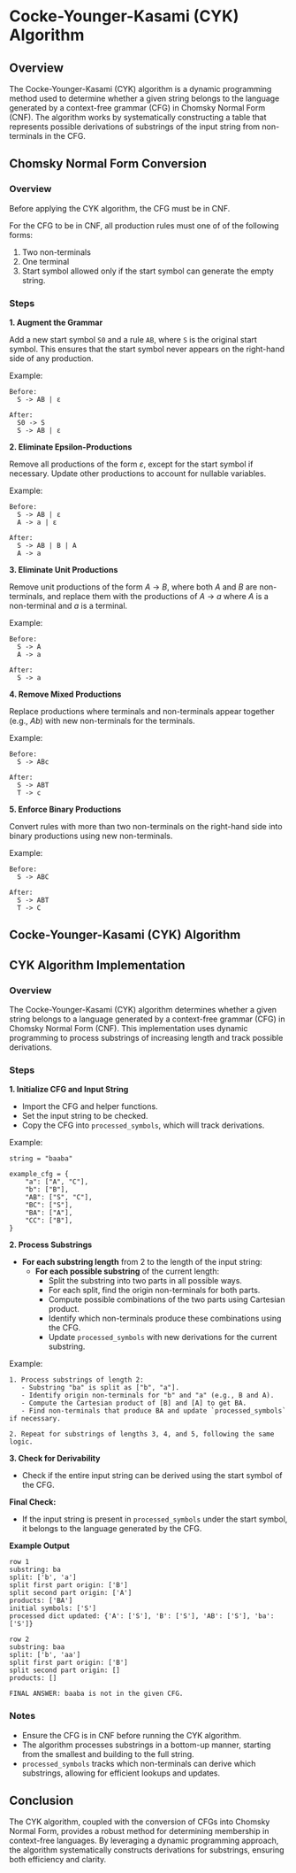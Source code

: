 # Cocke-Younger-Kasami (CYK) Algorithm

## Overview

The Cocke-Younger-Kasami (CYK) algorithm is a dynamic programming method used to determine whether a given string belongs to the language generated by a context-free grammar (CFG) in Chomsky Normal Form (CNF). The algorithm works by systematically constructing a table that represents possible derivations of substrings of the input string from non-terminals in the CFG.

## Chomsky Normal Form Conversion

### Overview

Before applying the CYK algorithm, the CFG must be in CNF. 

For the CFG to be in CNF, all production rules must one of of the following forms:

1. Two non-terminals
2. One terminal
3. Start symbol allowed only if the start symbol can generate the empty string.

### Steps

**1. Augment the Grammar**

Add a new start symbol `S0` and a rule `AB`, where `S` is the original start symbol. This ensures that the start symbol never appears on the right-hand side of any production.

Example:
```
Before:
  S -> AB | ε

After:
  S0 -> S
  S -> AB | ε
```

**2. Eliminate Epsilon-Productions**

Remove all productions of the form $ε$, except for the start symbol if necessary. Update other productions to account for nullable variables.

Example:
```
Before:
  S -> AB | ε
  A -> a | ε

After:
  S -> AB | B | A
  A -> a
```

**3. Eliminate Unit Productions**

Remove unit productions of the form $A$ -> $B$, where both $A$ and $B$ are non-terminals, and replace them with the productions of $A$ -> $a$ where $A$ is a non-terminal and $a$ is a terminal.

Example:
```
Before:
  S -> A
  A -> a

After:
  S -> a
```

**4. Remove Mixed Productions**

Replace productions where terminals and non-terminals appear together (e.g., $Ab$) with new non-terminals for the terminals.

Example:
```
Before:
  S -> ABc

After:
  S -> ABT
  T -> c
```

**5. Enforce Binary Productions**

Convert rules with more than two non-terminals on the right-hand side into binary productions using new non-terminals.

Example:
```
Before:
  S -> ABC

After:
  S -> ABT
  T -> C
```

## Cocke-Younger-Kasami (CYK) Algorithm

## CYK Algorithm Implementation

### Overview

The Cocke-Younger-Kasami (CYK) algorithm determines whether a given string belongs to a language generated by a context-free grammar (CFG) in Chomsky Normal Form (CNF). This implementation uses dynamic programming to process substrings of increasing length and track possible derivations.

### Steps

**1. Initialize CFG and Input String**

- Import the CFG and helper functions.
- Set the input string to be checked.
- Copy the CFG into `processed_symbols`, which will track derivations.

Example:
```
string = "baaba"

example_cfg = {
    "a": ["A", "C"],
    "b": ["B"],
    "AB": ["S", "C"],
    "BC": ["S"],
    "BA": ["A"],
    "CC": ["B"],
}
```

**2. Process Substrings**

- **For each substring length** from 2 to the length of the input string:
  - **For each possible substring** of the current length:
    - Split the substring into two parts in all possible ways.
    - For each split, find the origin non-terminals for both parts.
    - Compute possible combinations of the two parts using Cartesian product.
    - Identify which non-terminals produce these combinations using the CFG.
    - Update `processed_symbols` with new derivations for the current substring.

Example:
```
1. Process substrings of length 2:
   - Substring "ba" is split as ["b", "a"].
   - Identify origin non-terminals for "b" and "a" (e.g., B and A).
   - Compute the Cartesian product of [B] and [A] to get BA.
   - Find non-terminals that produce BA and update `processed_symbols` if necessary.

2. Repeat for substrings of lengths 3, 4, and 5, following the same logic.
```

**3. Check for Derivability**

- Check if the entire input string can be derived using the start symbol of the CFG.

**Final Check:**
- If the input string is present in `processed_symbols` under the start symbol, it belongs to the language generated by the CFG.

**Example Output**

```
row 1
substring: ba
split: ['b', 'a']
split first part origin: ['B']
split second part origin: ['A']
products: ['BA']
initial symbols: ['S']
processed dict updated: {'A': ['S'], 'B': ['S'], 'AB': ['S'], 'ba': ['S']}

row 2
substring: baa
split: ['b', 'aa']
split first part origin: ['B']
split second part origin: []
products: []

FINAL ANSWER: baaba is not in the given CFG.
```

### Notes

- Ensure the CFG is in CNF before running the CYK algorithm.
- The algorithm processes substrings in a bottom-up manner, starting from the smallest and building to the full string.
- `processed_symbols` tracks which non-terminals can derive which substrings, allowing for efficient lookups and updates.

## Conclusion

The CYK algorithm, coupled with the conversion of CFGs into Chomsky Normal Form, provides a robust method for determining membership in context-free languages. By leveraging a dynamic programming approach, the algorithm systematically constructs derivations for substrings, ensuring both efficiency and clarity.